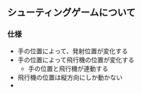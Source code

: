 ## シューティングゲームについて

### 仕様
- 手の位置によって、発射位置が変化する
- 手の位置によって飛行機の位置が変化する
  - 手の位置と飛行機が連動する
- 飛行機の位置は縦方向にしか動かない
- 